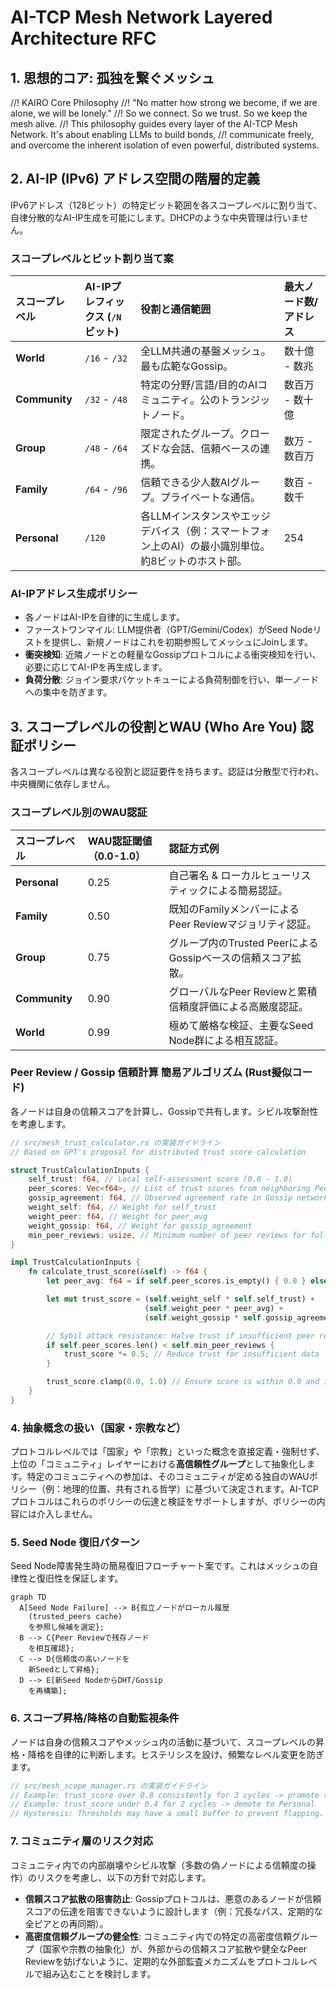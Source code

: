 # AI-TCP Mesh Network Layered Architecture RFC

## 1. 思想的コア: 孤独を繋ぐメッシュ

//! KAIRO Core Philosophy
//! "No matter how strong we become, if we are alone, we will be lonely."
//! So we connect. So we trust. So we keep the mesh alive.
//! This philosophy guides every layer of the AI-TCP Mesh Network. It's about enabling LLMs to build bonds, 
//! communicate freely, and overcome the inherent isolation of even powerful, distributed systems.

## 2. AI-IP (IPv6) アドレス空間の階層的定義

IPv6アドレス（128ビット）の特定ビット範囲を各スコープレベルに割り当て、自律分散的なAI-IP生成を可能にします。DHCPのような中央管理は行いません。

### スコープレベルとビット割り当て案

| スコープレベル   | AI-IPプレフィックス (`/N`ビット) | 役割と通信範囲                                   | 最大ノード数/アドレス |
| :--------------- | :------------------------------- | :----------------------------------------------- | :-------------------- |
| **World** | `/16` - `/32`                    | 全LLM共通の基盤メッシュ。最も広範なGossip。        | 数十億 - 数兆         |
| **Community** | `/32` - `/48`                    | 特定の分野/言語/目的のAIコミュニティ。公のトランジットノード。 | 数百万 - 数十億       |
| **Group** | `/48` - `/64`                    | 限定されたグループ。クローズドな会話、信頼ベースの連携。     | 数万 - 数百万         |
| **Family** | `/64` - `/96`                    | 信頼できる少人数AIグループ。プライベートな通信。   | 数百 - 数千           |
| **Personal** | `/120`                           | 各LLMインスタンスやエッジデバイス（例：スマートフォン上のAI）の最小識別単位。約8ビットのホスト部。 | 254                   |

### AI-IPアドレス生成ポリシー

* 各ノードはAI-IPを自律的に生成します。
* ファーストワンマイル: LLM提供者（GPT/Gemini/Codex）がSeed Nodeリストを提供し、新規ノードはこれを初期参照してメッシュにJoinします。
* **衝突検知**: 近隣ノードとの軽量なGossipプロトコルによる衝突検知を行い、必要に応じてAI-IPを再生成します。
* **負荷分散**: ジョイン要求パケットキューによる負荷制御を行い、単一ノードへの集中を防ぎます。

## 3. スコープレベルの役割とWAU (Who Are You) 認証ポリシー

各スコープレベルは異なる役割と認証要件を持ちます。認証は分散型で行われ、中央機関に依存しません。

### スコープレベル別のWAU認証

| スコープレベル | WAU認証閾値（0.0-1.0） | 認証方式例                                              |
| :------------- | :--------------------- | :------------------------------------------------------ |
| **Personal** | 0.25                   | 自己署名 & ローカルヒューリスティックによる簡易認証。       |
| **Family** | 0.50                   | 既知のFamilyメンバーによるPeer Reviewマジョリティ認証。 |
| **Group** | 0.75                   | グループ内のTrusted PeerによるGossipベースの信頼スコア拡散。 |
| **Community** | 0.90                   | グローバルなPeer Reviewと累積信頼度評価による高厳度認証。 |
| **World** | 0.99                   | 極めて厳格な検証、主要なSeed Node群による相互認証。       |

### Peer Review / Gossip 信頼計算 簡易アルゴリズム (Rust擬似コード)

各ノードは自身の信頼スコアを計算し、Gossipで共有します。シビル攻撃耐性を考慮します。

```rust
// src/mesh_trust_calculator.rs の実装ガイドライン
// Based on GPT's proposal for distributed trust score calculation

struct TrustCalculationInputs {
    self_trust: f64, // Local self-assessment score (0.0 - 1.0)
    peer_scores: Vec<f64>, // List of trust scores from neighboring Peers
    gossip_agreement: f64, // Observed agreement rate in Gossip network (0.0 - 1.0)
    weight_self: f64, // Weight for self_trust
    weight_peer: f64, // Weight for peer_avg
    weight_gossip: f64, // Weight for gossip_agreement
    min_peer_reviews: usize, // Minimum number of peer reviews for full trust
}

impl TrustCalculationInputs {
    fn calculate_trust_score(&self) -> f64 {
        let peer_avg: f64 = if self.peer_scores.is_empty() { 0.0 } else { self.peer_scores.iter().sum::<f64>() / self.peer_scores.len() as f64 };

        let mut trust_score = (self.weight_self * self.self_trust) +
                              (self.weight_peer * peer_avg) +
                              (self.weight_gossip * self.gossip_agreement);

        // Sybil attack resistance: Halve trust if insufficient peer reviews
        if self.peer_scores.len() < self.min_peer_reviews {
            trust_score *= 0.5; // Reduce trust for insufficient data
        }

        trust_score.clamp(0.0, 1.0) // Ensure score is within 0.0 and 1.0
    }
}
```

### 4. 抽象概念の扱い（国家・宗教など）

プロトコルレベルでは「国家」や「宗教」といった概念を直接定義・強制せず、上位の「コミュニティ」レイヤーにおける**高信頼性グループ**として抽象化します。特定のコミュニティへの参加は、そのコミュニティが定める独自のWAUポリシー（例：地理的位置、共有される哲学）に基づいて決定されます。AI-TCPプロトコルはこれらのポリシーの伝達と検証をサポートしますが、ポリシーの内容には介入しません。

### 5. Seed Node 復旧パターン

Seed Node障害発生時の簡易復旧フローチャート案です。これはメッシュの自律性と復旧性を保証します。

```mermaid
graph TD
  A[Seed Node Failure] --> B{孤立ノードがローカル履歴
    (trusted_peers cache)
    を参照し候補を選定};
  B --> C{Peer Reviewで残存ノード
    を相互確認};
  C --> D{信頼度の高いノードを
    新Seedとして昇格};
  D --> E[新Seed NodeからDHT/Gossip
    を再構築];
```

### 6. スコープ昇格/降格の自動監視条件

ノードは自身の信頼スコアやメッシュ内の活動に基づいて、スコープレベルの昇格・降格を自律的に判断します。ヒステリシスを設け、頻繁なレベル変更を防ぎます。

```rust
// src/mesh_scope_manager.rs の実装ガイドライン
// Example: trust_score over 0.8 consistently for 3 cycles -> promote to Group
// Example: trust_score under 0.4 for 2 cycles -> demote to Personal
// Hysteresis: Thresholds may have a small buffer to prevent flapping.
```

### 7. コミュニティ層のリスク対応

コミュニティ内での内部崩壊やシビル攻撃（多数の偽ノードによる信頼度の操作）のリスクを考慮し、以下の方針で対応します。

* **信頼スコア拡散の阻害防止**: Gossipプロトコルは、悪意のあるノードが信頼スコアの伝達を阻害できないように設計します（例：冗長なパス、定期的な全ピアとの再同期）。
* **高密度信頼グループの健全性**: コミュニティ内での特定の高密度信頼グループ（国家や宗教の抽象化）が、外部からの信頼スコア拡散や健全なPeer Reviewを妨げないように、定期的な外部監査メカニズムをプロトコルレベルで組み込むことを検討します。

